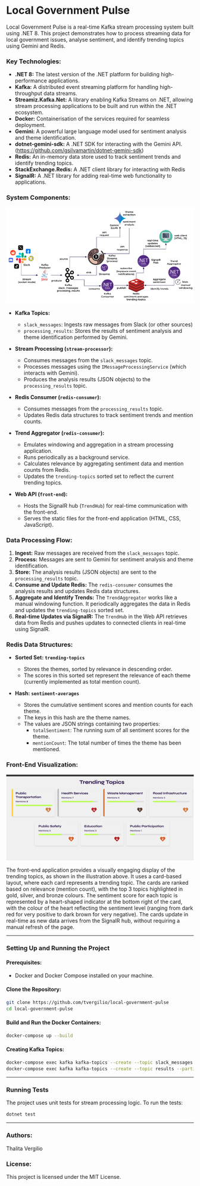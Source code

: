 # Local Government Pulse

Local Government Pulse is a real-time Kafka stream processing system built using .NET 8. This project demonstrates how to process streaming data for local government issues, analyse sentiment, and identify trending topics using Gemini and Redis.

### Key Technologies:

*   **.NET 8:** The latest version of the .NET platform for building high-performance applications.
*   **Kafka:** A distributed event streaming platform for handling high-throughput data streams.
*   **Streamiz.Kafka.Net:** A library enabling Kafka Streams on .NET, allowing stream processing applications to be built and run within the .NET ecosystem.
*   **Docker:** Containerisation of the services required for seamless deployment.
*   **Gemini:** A powerful large language model used for sentiment analysis and theme identification.
*   **dotnet-gemini-sdk:** A .NET SDK for interacting with the Gemini API. (https://github.com/gsilvamartin/dotnet-gemini-sdk)
*   **Redis:** An in-memory data store used to track sentiment trends and identify trending topics.
*   **StackExchange.Redis:** A .NET client library for interacting with Redis
*   **SignalR:** A .NET library for adding real-time web functionality to applications.

### System Components:

![architecture.png](assets/images/architecture.png)

*   **Kafka Topics:**
    *   `slack_messages`: Ingests raw messages from Slack (or other sources)
    *   `processing_results`: Stores the results of sentiment analysis and theme identification performed by Gemini.

*   **Stream Processing (`stream-processor`):**
    *   Consumes messages from the `slack_messages` topic.
    *   Processes messages using the `IMessageProcessingService` (which interacts with Gemini).
    *   Produces the analysis results (JSON objects) to the `processing_results` topic.

*   **Redis Consumer (`redis-consumer`):**
    *   Consumes messages from the `processing_results` topic.
    *   Updates Redis data structures to track sentiment trends and mention counts.

*   **Trend Aggregator (`redis-consumer`):**
    *   Emulates windowing and aggregation in a stream processing application.  
    *   Runs periodically as a background service.
    *   Calculates relevance by aggregating sentiment data and mention counts from Redis.
    *   Updates the `trending-topics` sorted set to reflect the current trending topics.
  
*   **Web API (`front-end`):**
    *   Hosts the SignalR hub (`TrendHub`) for real-time communication with the front-end.
    *   Serves the static files for the front-end application (HTML, CSS, JavaScript).

### Data Processing Flow:

1.  **Ingest:** Raw messages are received from the `slack_messages` topic.
2.  **Process:** Messages are sent to Gemini for sentiment analysis and theme identification.
3.  **Store:** The analysis results (JSON objects) are sent to the `processing_results` topic.
4.  **Consume and Update Redis:** The `redis-consumer` consumes the analysis results and updates Redis data structures.
5.  **Aggregate and Identify Trends:** The `TrendAggregator` works like a manual windowing function. It periodically aggregates the data in Redis and updates the `trending-topics` sorted set.
6.  **Real-time Updates via SignalR:** The `TrendHub` in the Web API retrieves data from Redis and pushes updates to connected clients in real-time using SignalR.

### Redis Data Structures:

*   **Sorted Set: `trending-topics`**
    *   Stores the themes, sorted by relevance in descending order.
    *   The scores in this sorted set represent the relevance of each theme (currently implemented as total mention count).

*   **Hash: `sentiment-averages`**
    *   Stores the cumulative sentiment scores and mention counts for each theme.
    *   The keys in this hash are the theme names.
    *   The values are JSON strings containing two properties:
        *   `totalSentiment`: The running sum of all sentiment scores for the theme.
        *   `mentionCount`: The total number of times the theme has been mentioned.

### Front-End Visualization:

![front-end-illustration.png](assets/images/front-end-illustration.png)

The front-end application provides a visually engaging display of the trending topics, as shown in the illustration above. 
It uses a card-based layout, where each card represents a trending topic. The cards are ranked based on relevance 
(mention count), with the top 3 topics highlighted in gold, silver, and bronze colours. The sentiment score for each topic 
is represented by a heart-shaped indicator at the bottom right of the card, with the colour of the heart reflecting the 
sentiment level (ranging from dark red for very positive to dark brown for very negative). The cards update in real-time 
as new data arrives from the SignalR hub, without requiring a manual refresh of the page.

---

### Setting Up and Running the Project

#### Prerequisites:
- Docker and Docker Compose installed on your machine.

#### Clone the Repository:
```bash
git clone https://github.com/tvergilio/local-government-pulse
cd local-government-pulse
```

#### Build and Run the Docker Containers:
```bash
docker-compose up --build
```

#### Creating Kafka Topics:
```bash
docker-compose exec kafka kafka-topics --create --topic slack_messages --partitions 1 --replication-factor 1 --bootstrap-server kafka:9092
docker-compose exec kafka kafka-topics --create --topic results --partitions 1 --replication-factor 1 --bootstrap-server kafka:9092
```

---

### Running Tests
The project uses unit tests for stream processing logic. To run the tests:
```bash
dotnet test
```

---

### Authors:
Thalita Vergilio

### License:
This project is licensed under the MIT License.